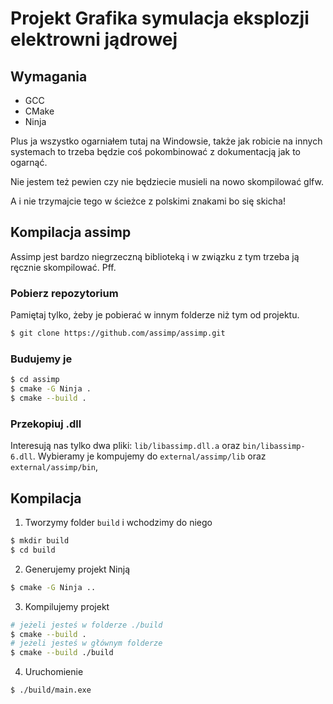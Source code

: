 # Projekt Grafika symulacja eksplozji elektrowni jądrowej

## Wymagania

- GCC
- CMake
- Ninja

Plus ja wszystko ogarniałem tutaj na Windowsie, także jak robicie na innych systemach to trzeba będzie coś pokombinować z dokumentacją jak to ogarnąć.

Nie jestem też pewien czy nie będziecie musieli na nowo skompilować glfw.

A i nie trzymajcie tego w ścieżce z polskimi znakami bo się skicha!

## Kompilacja assimp

Assimp jest bardzo niegrzeczną biblioteką i w związku z tym trzeba ją ręcznie skompilować. Pff.

### Pobierz repozytorium

Pamiętaj tylko, żeby je pobierać w innym folderze niż tym od projektu.

```bash
$ git clone https://github.com/assimp/assimp.git
```

### Budujemy je

```bash
$ cd assimp
$ cmake -G Ninja .
$ cmake --build .
```

### Przekopiuj .dll

Interesują nas tylko dwa pliki: `lib/libassimp.dll.a` oraz `bin/libassimp-6.dll`. Wybieramy je kompujemy do `external/assimp/lib` oraz `external/assimp/bin`,

## Kompilacja

1. Tworzymy folder `build` i wchodzimy do niego

```bash
$ mkdir build
$ cd build
```

2. Generujemy projekt Ninją

```bash
$ cmake -G Ninja ..
```

3. Kompilujemy projekt

```bash
# jeżeli jesteś w folderze ./build
$ cmake --build .
# jeżeli jesteś w głównym folderze
$ cmake --build ./build
```

4. Uruchomienie

```bash
$ ./build/main.exe
```
